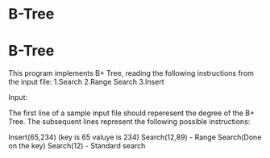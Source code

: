 # B-Tree
# B-Tree
This program implements B+ Tree, reading the following instructions from the input file:
1.Search 
2.Range Search
3.Insert

Input:

The first line of a sample input file should reperesent the degree of the B+ Tree.
The subsequent lines represent the following possible instructions:

Insert(65,234) (key is 65   valuye is 234)
Search(12,89) - Range Search(Done on the key)
Search(12)  - Standard search
